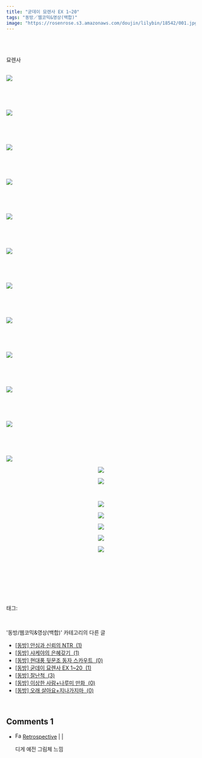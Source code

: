 ```yaml
---
title: "굳데이 묘렌사 EX 1~20"
tags: "동방／웹코믹&영상(백합)"
image: "https://rosenrose.s3.amazonaws.com/doujin/lilybin/18542/001.jpg"
---
```

<div class="article">
<div class="area_view">
<div style="text-align: left;"><br/></div><div style="text-align: left;"><br/></div><div style="text-align: left;"><br/></div><div style="text-align: left;">묘렌사 <br/><br/><p style="text-align: left;"><span class="imageblock" style="display: inline-block; width: 100%; height: auto; max-width: 100%;"><img src="{{ site.imgserver1 }}/lilybin/18542/001.jpg"/></span></p><p style="text-align: left;"><br/></p><p style="text-align: left;"><br/></p><p style="text-align: left;"><span class="imageblock" style="display: inline-block; width: 100%; height: auto; max-width: 100%;"><img src="{{ site.imgserver1 }}/lilybin/18542/002.jpg"/></span></p><p style="text-align: left;"><br/></p><p style="text-align: left;"><br/></p><p style="text-align: left;"><span class="imageblock" style="display: inline-block; width: 100%; height: auto; max-width: 100%;"><img src="{{ site.imgserver1 }}/lilybin/18542/003.jpg"/></span></p><p style="text-align: left;"><br/></p><p style="text-align: left;"><br/></p><p style="text-align: left;"><span class="imageblock" style="display: inline-block; width: 100%; height: auto; max-width: 100%;"><img src="{{ site.imgserver1 }}/lilybin/18542/004.jpg"/></span></p><p style="text-align: left;"><br/></p><p style="text-align: left;"><br/></p><p style="text-align: left;"><span class="imageblock" style="display: inline-block; width: 100%; height: auto; max-width: 100%;"><img src="{{ site.imgserver1 }}/lilybin/18542/005.jpg"/></span></p><p style="text-align: left;"><br/></p><p style="text-align: left;"><br/></p><p style="text-align: left;"><span class="imageblock" style="display: inline-block; width: 100%; height: auto; max-width: 100%;"><img src="{{ site.imgserver1 }}/lilybin/18542/006.jpg"/></span></p><p style="text-align: left;"><br/></p><p style="text-align: left;"><br/></p><p style="text-align: left;"><span class="imageblock" style="display: inline-block; width: 100%; height: auto; max-width: 100%;"><img src="{{ site.imgserver1 }}/lilybin/18542/007.jpg"/></span></p><p style="text-align: left;"><br/></p><p style="text-align: left;"><br/></p><p style="text-align: left;"><span class="imageblock" style="display: inline-block; width: 100%; height: auto; max-width: 100%;"><img src="{{ site.imgserver1 }}/lilybin/18542/008.jpg"/></span></p><p style="text-align: left;"><br/></p><p style="text-align: left;"><br/></p><p style="text-align: left;"><span class="imageblock" style="display: inline-block; width: 100%; height: auto; max-width: 100%;"><img src="{{ site.imgserver1 }}/lilybin/18542/009.jpg"/></span></p><p style="text-align: left;"><br/></p><p style="text-align: left;"><br/></p><p style="text-align: left;"><span class="imageblock" style="display: inline-block; width: 100%; height: auto; max-width: 100%;"><img src="{{ site.imgserver1 }}/lilybin/18542/010.jpg"/></span></p><p style="text-align: left;"><br/></p><p style="text-align: left;"><br/></p><p style="text-align: left;"><span class="imageblock" style="display: inline-block; width: 100%; height: auto; max-width: 100%;"><img src="{{ site.imgserver1 }}/lilybin/18542/011.jpg"/></span></p><p style="text-align: left;"><br/></p><p style="text-align: left;"><br/></p><p style="text-align: left;"><span class="imageblock" style="display: inline-block; width: 100%; height: auto; max-width: 100%;"><img src="{{ site.imgserver1 }}/lilybin/18542/012.jpg"/></span></p><p style="text-align: center; clear: none; float: none;"><span class="imageblock" style="display: inline-block; width: 100%; height: auto; max-width: 100%;"><img src="{{ site.imgserver1 }}/lilybin/18542/013.jpg"/></span></p><p style="text-align: center; clear: none; float: none;"><span class="imageblock" style="display: inline-block; width: 100%; height: auto; max-width: 100%;"><img src="{{ site.imgserver1 }}/lilybin/18542/014.jpg"/></span></p><p style="text-align: left;"><br/></p><p style="text-align: center; clear: none; float: none;"><span class="imageblock" style="display: inline-block; width: 100%; height: auto; max-width: 100%;"><img src="{{ site.imgserver1 }}/lilybin/18542/015.jpg"/></span></p><p style="text-align: center; clear: none; float: none;"><span class="imageblock" style="display: inline-block; width: 100%; height: auto; max-width: 100%;"><img src="{{ site.imgserver1 }}/lilybin/18542/016.jpg"/></span></p><p style="text-align: center; clear: none; float: none;"><span class="imageblock" style="display: inline-block; width: 100%; height: auto; max-width: 100%;"><img src="{{ site.imgserver1 }}/lilybin/18542/017.jpg"/></span></p><p style="text-align: center; clear: none; float: none;"><span class="imageblock" style="display: inline-block; width: 100%; height: auto; max-width: 100%;"><img src="{{ site.imgserver1 }}/lilybin/18542/018.jpg"/></span></p><p style="text-align: center; clear: none; float: none;"><span class="imageblock" style="display: inline-block; width: 100%; height: auto; max-width: 100%;"><img src="{{ site.imgserver1 }}/lilybin/18542/019.jpg"/></span></p><p style="text-align: left;"><br/></p><p style="text-align: left;"><br/></p></div><p><br/></p>
</div></div><br/>
<div class="tagTrail">
<p>태그: </p>
<ul>
</ul>
</div><br/>
<div class="another">
<p>'동방/웹코믹&amp;영상(백합)' 카테고리의 다른 글</p>
<ul>
<li><a href="/lilybin_18538">
[동방] 안심과 신뢰의 NTR  (1)
</a></li>
<li><a href="/lilybin_18540">
[동방] 샤케야의 은혜갚기  (1)
</a></li>
<li><a href="/lilybin_18539">
[동방] 현대풍 뒷문조 동자 스카우트  (0)
</a></li>
<li><a href="/lilybin_18542">
[동방] 굳데이 묘렌사 EX 1~20  (1)
</a></li>
<li><a href="/lilybin_18537">
[동방] 잘난척  (3)
</a></li>
<li><a href="/lilybin_18535">
[동방] 이상한 사람+나루미 만화  (0)
</a></li>
<li><a href="/lilybin_18534">
[동방] 오래 살아요+지나가지마  (0)
</a></li>
</ul>
</div><br/>
<div class="comment">
<h2 class="bold">Comments <span id="commentCount18542">1</span></h2>
<div style="clear:both;">
<div id="entry18542Comment" style="display:block">
<ul class="list_reply">
<li class="rp_general" id="comment14933194">
<div class="post-comment">
<div>
<span>
<i class="fa fa-user"></i><img alt="Favicon of https://retropective53.tistory.com" height="16" onerror="this.onerror=null;this.parentNode.removeChild(this)" src="https://retropective53.tistory.com/favicon.ico" width="16"/> <a href="https://retropective53.tistory.com" onclick="return openLinkInNewWindow(this)">Retrospective</a><span class="tistoryProfileLayerTrigger" onclick='TistoryProfile.show(event, this, {"title":"Vanished Romance","url":"https:\/\/retropective53.tistory.com","nickname":"Retrospective","items":[]}); return false;'></span> |
                                |
                               
</span>
<p>디게 예전 그림체 느낌</p>

</div>
</div>
</li>
</ul>
</div>
</div>
</div><br/>
<br/>
<p id="refer"></p>
<br/>


